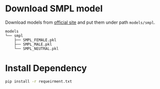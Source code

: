 # Download SMPL model

Download models from [official site](https://smpl.is.tue.mpg.de/download.php) and put them under path ```models/smpl```.

```text
models
└── smpl
    ├── SMPL_FEMALE.pkl
    ├── SMPL_MALE.pkl
    └── SMPL_NEUTRAL.pkl
```

# Install Dependency

```bash
pip install -r requeirment.txt
```